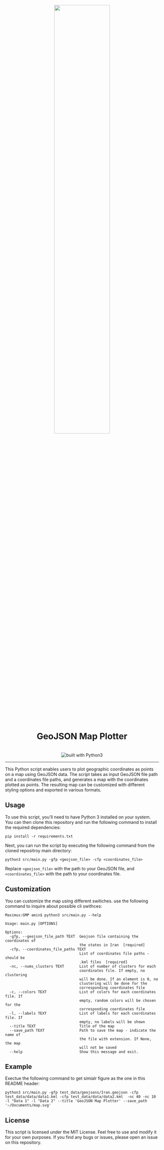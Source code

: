 <div align="center">
<img src="https://user-images.githubusercontent.com/50844047/236677918-a44e2371-6d24-48a4-a4b9-0c84996d623c.png" width=60%>
<br/>
<h1>GeoJSON Map Plotter</h1>
<br/>
<img src="https://img.shields.io/badge/Python-14354C?style=for-the-badge&logo=python&logoColor=white" alt="built with Python3" />

</div>

----------

This Python script enables users to plot geographic coordinates as points on a map using GeoJSON data. The script takes as input GeoJSON file path and a coordinates file paths, and generates a map with the coordinates plotted as points. The resulting map can be customized with different styling options and exported in various formats.

## Usage

To use this script, you'll need to have Python 3 installed on your system. You can then clone this repository and run the following command to install the required dependencies:

```
pip install -r requirements.txt
```

Next, you can run the script by executing the following command from the cloned repositroy main directory:

```
python3 src/main.py -gfp <geojson_file> -cfp <coordinates_file>
```

Replace `<geojson_file>` with the path to your GeoJSON file, and `<coordinates_file>` with the path to your coordinates file.

## Customization

You can customize the map using different switiches. use the following command to inquire about possible cli swithces:

```console
Maximus:GMP amin$ python3 src/main.py --help

Usage: main.py [OPTIONS]

Options:
  -gfp, --geojson_file_path TEXT  Geojson file containing the coordinates of
                                  the states in Iran  [required]
  -cfp, --coordinates_file_paths TEXT
                                  List of coordinates file paths - should be
                                  .kml files  [required]
  -nc, --nums_clusters TEXT       List of number of clusters for each
                                  coordinates file. If empty, no clustering
                                  will be done. If an element is 0, no
                                  clustering will be done for the
                                  corresponding coordinates file
  -c, --colors TEXT               List of colors for each coordinates file. If
                                  empty, random colors will be chosen for the
                                  corresponding coordinates file
  -l, --labels TEXT               List of labels for each coordinates file. If
                                  empty, no labels will be shown
  --title TEXT                    Title of the map
  --save_path TEXT                Path to save the map - indicate the name of
                                  the file with extension. If None, the map
                                  will not be saved
  --help                          Show this message and exit.
```
## Example

Exectue the following command to get simialr figure as the one in this README header:

```
python3 src/main.py -gfp test_data/geojsons/Iran.geojson -cfp test_data/data/data1.kml -cfp test_data/data/data2.kml  -nc 40 -nc 10 -l "Data 1" -l "Data 2" --title 'GeoJSON Map Plotter' --save_path '~/Documents/map.svg'
```


## License

This script is licensed under the MIT License. Feel free to use and modify it for your own purposes. If you find any bugs or issues, please open an issue on this repository.
